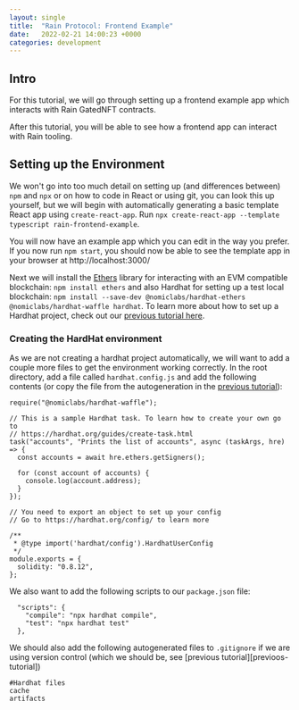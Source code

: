 ```yaml
---
layout: single
title:  "Rain Protocol: Frontend Example"
date:   2022-02-21 14:00:23 +0000
categories: development
---
```


## Intro

For this tutorial, we will go through setting up a frontend example app which interacts with Rain GatedNFT contracts.

After this tutorial, you will be able to see how a frontend app can interact with Rain tooling.

## Setting up the Environment

We won't go into too much detail on setting up (and differences between) `npm` and `npx` or on how to code in React or using git, you can look this up yourself, but we will begin with automatically generating a basic template React app using `create-react-app`. Run `npx create-react-app --template typescript rain-frontend-example`. 

You will now have an example app which you can edit in the way you prefer. If you now run `npm start`, you should now be able to see the template app in your browser at http://localhost:3000/

Next we will install the [Ethers][ethers] library for interacting with an EVM compatible blockchain: `npm install ethers` and also Hardhat for setting up a test local blockchain: `npm install --save-dev @nomiclabs/hardhat-ethers @nomiclabs/hardhat-waffle hardhat`. To learn more about how to set up a Hardhat project, check out our [previous tutorial here][previous-tutorial].

### Creating the HardHat environment

As we are not creating a hardhat project automatically, we will want to add a couple more files to get the environment working correctly. In the root directory, add a file called `hardhat.config.js` and add the following contents (or copy the file from the autogeneration in the [previous tutorial][previous-tutorial]):

```
require("@nomiclabs/hardhat-waffle");

// This is a sample Hardhat task. To learn how to create your own go to
// https://hardhat.org/guides/create-task.html
task("accounts", "Prints the list of accounts", async (taskArgs, hre) => {
  const accounts = await hre.ethers.getSigners();

  for (const account of accounts) {
    console.log(account.address);
  }
});

// You need to export an object to set up your config
// Go to https://hardhat.org/config/ to learn more

/**
 * @type import('hardhat/config').HardhatUserConfig
 */
module.exports = {
  solidity: "0.8.12",
};
```

We also want to add the following scripts to our `package.json` file:

```
  "scripts": {
    "compile": "npx hardhat compile",
    "test": "npx hardhat test"
  },
```

We should also add the following autogenerated files to `.gitignore` if we are using version control (which we should be, see [previous tutorial][previoos-tutorial])

```
#Hardhat files
cache
artifacts
```

[//]: # (todo does hardhat work with regular ethers?)
[//]: # (todo what is the best way to get the abi in or are we using typechain)
[//]: # (todo does josh use own connect button or a library?)

[discord]: https://discord.gg/dzYS3JSwDP
[ethers]: https://docs.ethers.io/
[hardhat]: https://hardhat.org/getting-started/

[//]: # (todo link here)
[previous-tutorial]: https://blog.rainprotocol.xyz

